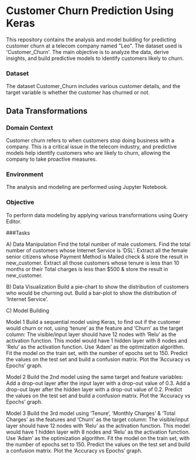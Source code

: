# Customer Churn Prediction Using Keras

This repository contains the analysis and model building for predicting customer churn at a telecom company named "Leo". The dataset used is 'Customer_Churn'. The main objective is to analyze the data, derive insights, and build predictive models to identify customers likely to churn.

### Dataset

The dataset Customer_Churn includes various customer details, and the target variable is whether the customer has churned or not.
## Data Transformations

### Domain Context

Customer churn refers to when customers stop doing business with a company. This is a critical issue in the telecom industry, and predictive models help identify customers who are likely to churn, allowing the company to take proactive measures.

### Environment
The analysis and modeling are performed using Jupyter Notebook.

### Objective
To perform data modeling by applying various transformations using Query Editor.

###Tasks

A) Data Manipulation
Find the total number of male customers.
Find the total number of customers whose Internet Service is ‘DSL’.
Extract all the female senior citizens whose Payment Method is Mailed check & store the result in new_customer.
Extract all those customers whose tenure is less than 10 months or their Total charges is less than $500 & store the result in new_customer.

B) Data Visualization
Build a pie-chart to show the distribution of customers who would be churning out.
Build a bar-plot to show the distribution of ‘Internet Service’.

C) Model Building

Model 1
Build a sequential model using Keras, to find out if the customer would churn or not, using ‘tenure’ as the feature and ‘Churn’ as the target column:
The visible/input layer should have 12 nodes with ‘Relu’ as the activation function.
This model would have 1 hidden layer with 8 nodes and ‘Relu’ as the activation function.
Use ‘Adam’ as the optimization algorithm.
Fit the model on the train set, with the number of epochs set to 150.
Predict the values on the test set and build a confusion matrix.
Plot the ‘Accuracy vs Epochs’ graph.

Model 2
Build the 2nd model using the same target and feature variables:
Add a drop-out layer after the input layer with a drop-out value of 0.3.
Add a drop-out layer after the hidden layer with a drop-out value of 0.2.
Predict the values on the test set and build a confusion matrix.
Plot the ‘Accuracy vs Epochs’ graph.

Model 3
Build the 3rd model using ‘Tenure’, ‘Monthly Charges’ & ‘Total Charges’ as the features and ‘Churn’ as the target column:
The visible/input layer should have 12 nodes with ‘Relu’ as the activation function.
This model would have 1 hidden layer with 8 nodes and ‘Relu’ as the activation function.
Use ‘Adam’ as the optimization algorithm.
Fit the model on the train set, with the number of epochs set to 150.
Predict the values on the test set and build a confusion matrix.
Plot the ‘Accuracy vs Epochs’ graph.
